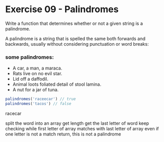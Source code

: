 # Exercise 09 - Palindromes

Write a function that determines whether or not a given string is a palindrome.

A palindrome is a string that is spelled the same both forwards and backwards, usually without considering punctuation or word breaks:

### some palindromes:
  - A car, a man, a maraca.
  - Rats live on no evil star.
  - Lid off a daffodil.
  - Animal loots foliated detail of stool lamina.
  - A nut for a jar of tuna.

```javascript
palindromes('raceecar') // true
palindromes('tacos') // false
```

racecar 

split the word into an array 
get length 
get the last letter of word 
keep checking while first letter of array matches with last letter of array
even if one letter is not a match return, this is not a palindrome 

